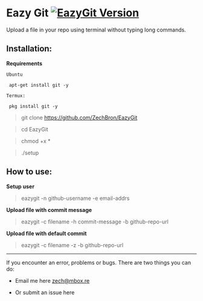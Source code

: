 # Eazy Git [![EazyGit Version](https://img.shields.io/badge/version-0.4-blue)](https://github.com/ZechBron)

Upload a file in your repo using terminal without typing long commands.

## Installation:

__Requirements__

```
Ubuntu

 apt-get install git -y

Termux:

 pkg install git -y
```

> git clone https://github.com/ZechBron/EazyGit

> cd EazyGit

> chmod +x *

> ./setup

## How to use:
__Setup user__

> eazygit -n github-username -e email-addrs


__Upload file with commit message__

> eazygit -c filename -h commit-message -b github-repo-url

__Upload file with default commit__

> eazygit -c filename -z -b github-repo-url

---

If you encounter an error, problems or bugs.
There are two things you can do:
- Email me here zech@mbox.re

- Or submit an issue here
